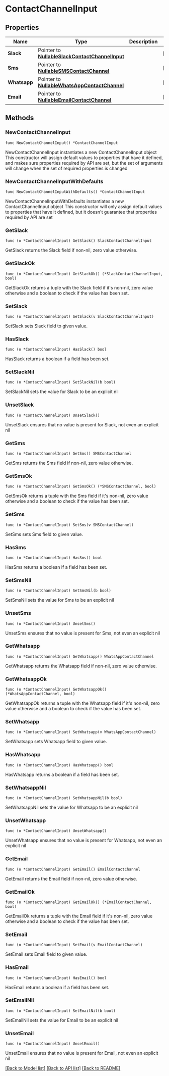 # ContactChannelInput

## Properties

Name | Type | Description | Notes
------------ | ------------- | ------------- | -------------
**Slack** | Pointer to [**NullableSlackContactChannelInput**](SlackContactChannelInput.md) |  | [optional] 
**Sms** | Pointer to [**NullableSMSContactChannel**](SMSContactChannel.md) |  | [optional] 
**Whatsapp** | Pointer to [**NullableWhatsAppContactChannel**](WhatsAppContactChannel.md) |  | [optional] 
**Email** | Pointer to [**NullableEmailContactChannel**](EmailContactChannel.md) |  | [optional] 

## Methods

### NewContactChannelInput

`func NewContactChannelInput() *ContactChannelInput`

NewContactChannelInput instantiates a new ContactChannelInput object
This constructor will assign default values to properties that have it defined,
and makes sure properties required by API are set, but the set of arguments
will change when the set of required properties is changed

### NewContactChannelInputWithDefaults

`func NewContactChannelInputWithDefaults() *ContactChannelInput`

NewContactChannelInputWithDefaults instantiates a new ContactChannelInput object
This constructor will only assign default values to properties that have it defined,
but it doesn't guarantee that properties required by API are set

### GetSlack

`func (o *ContactChannelInput) GetSlack() SlackContactChannelInput`

GetSlack returns the Slack field if non-nil, zero value otherwise.

### GetSlackOk

`func (o *ContactChannelInput) GetSlackOk() (*SlackContactChannelInput, bool)`

GetSlackOk returns a tuple with the Slack field if it's non-nil, zero value otherwise
and a boolean to check if the value has been set.

### SetSlack

`func (o *ContactChannelInput) SetSlack(v SlackContactChannelInput)`

SetSlack sets Slack field to given value.

### HasSlack

`func (o *ContactChannelInput) HasSlack() bool`

HasSlack returns a boolean if a field has been set.

### SetSlackNil

`func (o *ContactChannelInput) SetSlackNil(b bool)`

 SetSlackNil sets the value for Slack to be an explicit nil

### UnsetSlack
`func (o *ContactChannelInput) UnsetSlack()`

UnsetSlack ensures that no value is present for Slack, not even an explicit nil
### GetSms

`func (o *ContactChannelInput) GetSms() SMSContactChannel`

GetSms returns the Sms field if non-nil, zero value otherwise.

### GetSmsOk

`func (o *ContactChannelInput) GetSmsOk() (*SMSContactChannel, bool)`

GetSmsOk returns a tuple with the Sms field if it's non-nil, zero value otherwise
and a boolean to check if the value has been set.

### SetSms

`func (o *ContactChannelInput) SetSms(v SMSContactChannel)`

SetSms sets Sms field to given value.

### HasSms

`func (o *ContactChannelInput) HasSms() bool`

HasSms returns a boolean if a field has been set.

### SetSmsNil

`func (o *ContactChannelInput) SetSmsNil(b bool)`

 SetSmsNil sets the value for Sms to be an explicit nil

### UnsetSms
`func (o *ContactChannelInput) UnsetSms()`

UnsetSms ensures that no value is present for Sms, not even an explicit nil
### GetWhatsapp

`func (o *ContactChannelInput) GetWhatsapp() WhatsAppContactChannel`

GetWhatsapp returns the Whatsapp field if non-nil, zero value otherwise.

### GetWhatsappOk

`func (o *ContactChannelInput) GetWhatsappOk() (*WhatsAppContactChannel, bool)`

GetWhatsappOk returns a tuple with the Whatsapp field if it's non-nil, zero value otherwise
and a boolean to check if the value has been set.

### SetWhatsapp

`func (o *ContactChannelInput) SetWhatsapp(v WhatsAppContactChannel)`

SetWhatsapp sets Whatsapp field to given value.

### HasWhatsapp

`func (o *ContactChannelInput) HasWhatsapp() bool`

HasWhatsapp returns a boolean if a field has been set.

### SetWhatsappNil

`func (o *ContactChannelInput) SetWhatsappNil(b bool)`

 SetWhatsappNil sets the value for Whatsapp to be an explicit nil

### UnsetWhatsapp
`func (o *ContactChannelInput) UnsetWhatsapp()`

UnsetWhatsapp ensures that no value is present for Whatsapp, not even an explicit nil
### GetEmail

`func (o *ContactChannelInput) GetEmail() EmailContactChannel`

GetEmail returns the Email field if non-nil, zero value otherwise.

### GetEmailOk

`func (o *ContactChannelInput) GetEmailOk() (*EmailContactChannel, bool)`

GetEmailOk returns a tuple with the Email field if it's non-nil, zero value otherwise
and a boolean to check if the value has been set.

### SetEmail

`func (o *ContactChannelInput) SetEmail(v EmailContactChannel)`

SetEmail sets Email field to given value.

### HasEmail

`func (o *ContactChannelInput) HasEmail() bool`

HasEmail returns a boolean if a field has been set.

### SetEmailNil

`func (o *ContactChannelInput) SetEmailNil(b bool)`

 SetEmailNil sets the value for Email to be an explicit nil

### UnsetEmail
`func (o *ContactChannelInput) UnsetEmail()`

UnsetEmail ensures that no value is present for Email, not even an explicit nil

[[Back to Model list]](../README.md#documentation-for-models) [[Back to API list]](../README.md#documentation-for-api-endpoints) [[Back to README]](../README.md)


